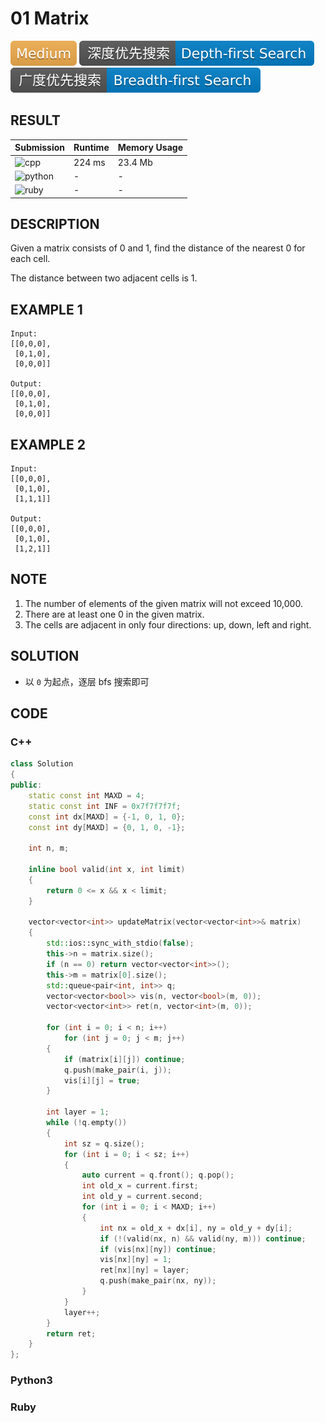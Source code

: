 # 01 Matrix

![Medium](../../materials/-Medium-f0ad4e.svg) ![Depth--first_Search](../../materials/深度优先搜索-Depth--first_Search-007ec6.svg) ![Breadth--first_Search](../../materials/广度优先搜索-Breadth--first_Search-007ec6.svg)

## RESULT

| Submission                                                        | Runtime | Memory Usage |
| ----------------------------------------------------------------- | ------- | ------------ |
| ![cpp](https://img.shields.io/badge/leetcode542-cpp-f34b7d.svg)   | 224 ms  | 23.4 Mb      |
| ![python](https://img.shields.io/badge/leetcode542-py-3572A5.svg) | -       | -            |
| ![ruby](https://img.shields.io/badge/leetcode542-rb-701516.svg)   | -       | -            |

## DESCRIPTION

Given a matrix consists of 0 and 1, find the distance of the nearest 0 for each cell.

The distance between two adjacent cells is 1.

## EXAMPLE 1

```plain
Input:
[[0,0,0],
 [0,1,0],
 [0,0,0]]

Output:
[[0,0,0],
 [0,1,0],
 [0,0,0]]
```

## EXAMPLE 2

```plain
Input:
[[0,0,0],
 [0,1,0],
 [1,1,1]]

Output:
[[0,0,0],
 [0,1,0],
 [1,2,1]]
```

## NOTE

1. The number of elements of the given matrix will not exceed 10,000.
2. There are at least one 0 in the given matrix.
3. The cells are adjacent in only four directions: up, down, left and right.

## SOLUTION

* 以 `0` 为起点，逐层 bfs 搜索即可

## CODE

### C++

```cpp
class Solution
{
public:
    static const int MAXD = 4;
    static const int INF = 0x7f7f7f7f;
    const int dx[MAXD] = {-1, 0, 1, 0};
    const int dy[MAXD] = {0, 1, 0, -1};

    int n, m;

    inline bool valid(int x, int limit)
    {
        return 0 <= x && x < limit;
    }

    vector<vector<int>> updateMatrix(vector<vector<int>>& matrix)
    {
        std::ios::sync_with_stdio(false);
        this->n = matrix.size();
        if (n == 0) return vector<vector<int>>();
        this->m = matrix[0].size();
        std::queue<pair<int, int>> q;
        vector<vector<bool>> vis(n, vector<bool>(m, 0));
        vector<vector<int>> ret(n, vector<int>(m, 0));

        for (int i = 0; i < n; i++) 
            for (int j = 0; j < m; j++)
        {
            if (matrix[i][j]) continue;
            q.push(make_pair(i, j));
            vis[i][j] = true;
        }

        int layer = 1;
        while (!q.empty())
        {
            int sz = q.size();
            for (int i = 0; i < sz; i++)
            {
                auto current = q.front(); q.pop();
                int old_x = current.first;
                int old_y = current.second;
                for (int i = 0; i < MAXD; i++)
                {
                    int nx = old_x + dx[i], ny = old_y + dy[i];
                    if (!(valid(nx, n) && valid(ny, m))) continue;
                    if (vis[nx][ny]) continue;
                    vis[nx][ny] = 1;
                    ret[nx][ny] = layer;
                    q.push(make_pair(nx, ny));
                }
            }
            layer++;
        }
        return ret;
    }
};
```

### Python3


### Ruby

